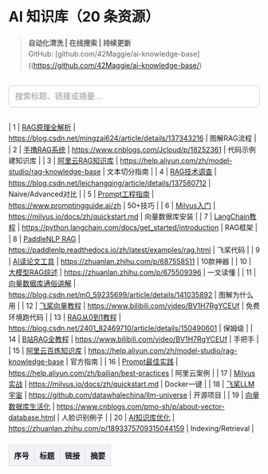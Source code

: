 # AI 知识库（20 条资源）

> **自动化清洗 | 在线搜索 | 持续更新**  
> GitHub: [github.com/42Maggie/ai-knowledge-base]((https://github.com/42Maggie/ai-knowledge-base/)

<input type="text" id="search" placeholder="搜索标题、链接或摘要..." onkeyup="searchTable()" style="width:100%;padding:12px;margin:15px 0;font-size:16px;border:1px solid #ccc;border-radius:8px;box-sizing:border-box;">

<table id="resourceTable" style="width:100%;border-collapse:collapse;font-size:15px;">
  <thead style="background:#f0f2f5;">
    <tr>
      <th style="border:1px solid #ddd;padding:10px;text-align:left;">序号</th>
      <th style="border:1px solid #ddd;padding:10px;text-align:left;">标题</th>
      <th style="border:1px solid #ddd;padding:10px;text-align:left;">链接</th>
      <th style="border:1px solid #ddd;padding:10px;text-align:left;">摘要</th>
    </tr>
  </thead>
  <tbody>

| 1 | [RAG原理全解析](https://blog.csdn.net/mingzai624/article/details/137343216) | https://blog.csdn.net/mingzai624/article/details/137343216 | 图解RAG流程 |
| 2 | [手撸RAG系统](https://www.cnblogs.com/Jcloud/p/18252361) | https://www.cnblogs.com/Jcloud/p/18252361 | 代码示例建知识库 |
| 3 | [阿里云RAG知识库](https://help.aliyun.com/zh/model-studio/rag-knowledge-base) | https://help.aliyun.com/zh/model-studio/rag-knowledge-base | 文本切分指南 |
| 4 | [RAG技术调查](https://blog.csdn.net/leichangqing/article/details/137580712) | https://blog.csdn.net/leichangqing/article/details/137580712 | Naive/Advanced对比 |
| 5 | [Prompt工程指南](https://www.promptingguide.ai/zh) | https://www.promptingguide.ai/zh | 50+技巧 |
| 6 | [Milvus入门](https://milvus.io/docs/zh/quickstart.md) | https://milvus.io/docs/zh/quickstart.md | 向量数据库安装 |
| 7 | [LangChain教程](https://python.langchain.com/docs/get_started/introduction) | https://python.langchain.com/docs/get_started/introduction | RAG框架 |
| 8 | [PaddleNLP RAG](https://paddlenlp.readthedocs.io/zh/latest/examples/rag.html) | https://paddlenlp.readthedocs.io/zh/latest/examples/rag.html | 飞桨代码 |
| 9 | [AI读论文工具](https://zhuanlan.zhihu.com/p/687558511) | https://zhuanlan.zhihu.com/p/687558511 | 10款神器 |
| 10 | [大模型RAG综述](https://zhuanlan.zhihu.com/p/675509396) | https://zhuanlan.zhihu.com/p/675509396 | 一文读懂 |
| 11 | [向量数据库通俗讲解](https://blog.csdn.net/m0_59235699/article/details/141035892) | https://blog.csdn.net/m0_59235699/article/details/141035892 | 图解为什么用 |
| 12 | [飞桨向量教程](https://www.bilibili.com/video/BV1H7RgYCEUf) | https://www.bilibili.com/video/BV1H7RgYCEUf | 免费环境跑代码 |
| 13 | [RAG从0到1教程](https://blog.csdn.net/2401_82469710/article/details/150490601) | https://blog.csdn.net/2401_82469710/article/details/150490601 | 保姆级 |
| 14 | [B站RAG全教程](https://www.bilibili.com/video/BV1H7RgYCEUf) | https://www.bilibili.com/video/BV1H7RgYCEUf | 手把手 |
| 15 | [阿里云百炼知识库](https://help.aliyun.com/zh/model-studio/rag-knowledge-base) | https://help.aliyun.com/zh/model-studio/rag-knowledge-base | 官方指南 |
| 16 | [Prompt最佳实践](https://help.aliyun.com/zh/bailian/best-practices) | https://help.aliyun.com/zh/bailian/best-practices | 阿里云案例 |
| 17 | [Milvus实战](https://milvus.io/docs/zh/quickstart.md) | https://milvus.io/docs/zh/quickstart.md | Docker一键 |
| 18 | [飞桨LLM宇宙](https://github.com/datawhalechina/llm-universe) | https://github.com/datawhalechina/llm-universe | 开源项目 |
| 19 | [向量数据库生活化](https://www.cnblogs.com/pmo-sh/p/about-vector-database.html) | https://www.cnblogs.com/pmo-sh/p/about-vector-database.html | 人脸识别例子 |
| 20 | [AI知识库优化](https://zhuanlan.zhihu.com/p/1893375709315044159) | https://zhuanlan.zhihu.com/p/1893375709315044159 | Indexing/Retrieval |

  </tbody>
</table>

<script>
function searchTable() {
  let input = document.getElementById("search").value.toLowerCase();
  let rows = document.querySelectorAll("#resourceTable tbody tr");
  rows.forEach(row => {
    let text = row.textContent.toLowerCase();
    row.style.display = text.includes(input) ? "" : "none";
  });
}
</script>

<style>
  body { font-family: -apple-system, BlinkMacSystemFont, 'Segoe UI', sans-serif; margin: 20px; line-height: 1.6; }
  table { margin-top: 20px; }
  th, td { border: 1px solid #ddd; padding: 10px; }
  th { background: #f0f2f5; }
  tr:hover { background: #f9f9f9; }
  input::placeholder { color: #999; }
</style>
